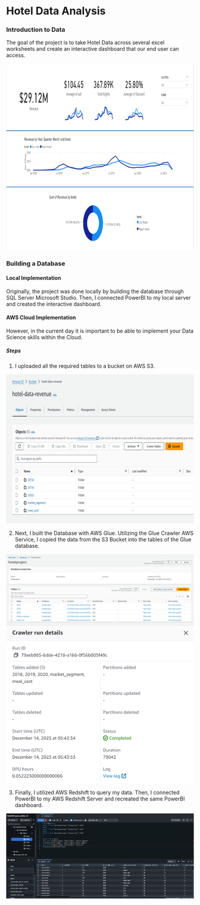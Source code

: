 # Hotel Data Analysis

### Introduction to Data

The goal of the project is to take Hotel Data across several excel worksheets and create an interactive dashboard that our end user can access.

<img src="./Images/PowerBI.PNG" width="1000" height ="500">

### Building a Database

#### Local Implementation

Originally, the project was done locally by building the database through SQL Server Microsoft Studio. Then, I connected PowerBI to my local server and created the interactive dashboard.

#### AWS Cloud Implementation

However, in the current day it is important to be able to implement your Data Science skills within the Cloud. 

##### Steps

1. I uploaded all the required tables to a bucket on AWS S3.

<img src="./Images/S3.PNG" width="800" height ="400">

2. Next, I built the Database with AWS Glue. Utilizing the Glue Crawler AWS Service, I copied the data from the S3 Bucket into the tables of the Glue database.

<img src="./Images/Glue.PNG">
<img src="./Images/Crawler.PNG">

3. Finally, I utilized AWS Redshift to query my data. Then, I connected PowerBI to my AWS Redshift Server and recreated the same PowerBI dashboard.

<img src="./Images/Redshift.PNG">   

